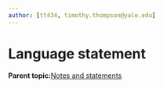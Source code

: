 ```yaml
---
author: [tt434, timothy.thompson@yale.edu]
---
```


# Language statement

**Parent topic:**[Notes and statements](../../concepts/notes_and_statements.md)

